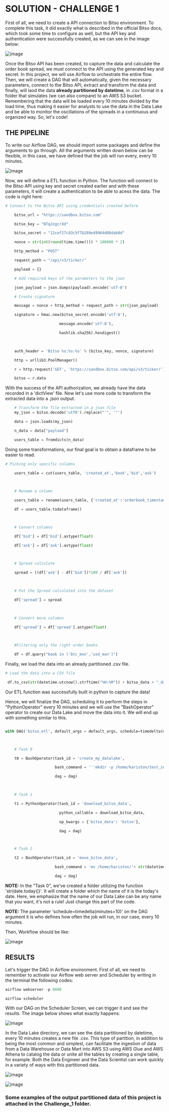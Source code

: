 # SOLUTION - CHALLENGE 1

First of all, we need to create a API connection to Bitso environment. To complete this task, it did exactly what is described in the official Bitso docs, which took some time to configure as well, but the API key and authentication were successfully created, as we can see in the image below:

![image](https://github.com/ksldados/Projetos-de-Machine-Learning-Engineering-by-Kariston/assets/114116067/7a369379-b35d-4266-b197-e4141692a2ec)

Once the Bitso API has been created, to capture the data and calculate the order book spread, we must connect to the API using the generated key and secret. In this project, we will use Airflow to orchestrate the entire flow. Then, we will create a DAG that will automatically, given the necessary parameters, connect to the Bitso API, extract and transform the data and finally, will laod the data **already partitioned by datetime**, in .csv format in a folder that simulates (we can also compare) to an AWS S3 bucket. Remembering that the data will be loaded every 10 minutes divided by the load time, thus making it easier for analysts to use the data in the Data Lake and be able to monitor the oscillations of the spreads in a continuous and organized way. So, let's code!

## THE PIPELINE

To write our Airflow DAG, we should import some packages and define the arguments to go through. All the arguments written down below can be flexible, in this case, we have defined that the job will run every, every 10 minutes.

![image](https://github.com/ksldados/Projetos-de-Machine-Learning-Engineering-by-Kariston/assets/114116067/46bd9871-c818-4a83-b9b7-45f25f3c3ef3)

Now, we will define a ETL function in Python. The function will connect to the Bitso API using key and secret created earlier and with these parameters, it will create a authentication to be able to acess the data. The code is right here:

```python
# Connect to the Bitso API using credentials created before

    bitso_url = "https://sandbox.bitso.com"

    bitso_key = "NTqJzgcrXd"

    bitso_secret = "12cef27c83c5f7b289e49964d08dab8d"

    nonce = str(int(round(time.time())) * 100000 * 2)

    http_method = "POST"

    request_path = "/api/v3/ticker/" 

    payload = {}

    # Add required keys of the parameters to the json

    json_payload = json.dumps(payload).encode('utf-8')

    # Create signature

    message = nonce + http_method + request_path + str(json_payload)

    signature = hmac.new(bitso_secret.encode('utf-8'),

		                message.encode('utf-8'),

		                hashlib.sha256).hexdigest()

    

    auth_header = 'Bitso %s:%s:%s' % (bitso_key, nonce, signature)

    http = urllib3.PoolManager()

    r = http.request('GET', 'https://sandbox.bitso.com/api/v3/ticker/')

    bitso = r.data
```

With the success of the API authorization, we already have the data recorded in a 'dictView' file. Now let's use more code to transform the extracted data into a .json output.


``` python
    # Transform the file extracted in a json file
    my_json = bitso.decode('utf8').replace("'", '"')

    data = json.loads(my_json)

    n_data = data["payload"]

    users_table = fromdicts(n_data)
```

Doing some transformations, our final goal is to obtain a dataframe to be easier to read.

``` python
# Picking only specific columns

    users_table = cut(users_table, 'created_at','book','bid','ask')

    

    # Rename a column

    users_table = rename(users_table, {'created_at':'orderbook_timestamp'})

    df = users_table.todataframe()



    # Convert columns

    df['bid'] = df['bid'].astype(float)

    df['ask'] = df['ask'].astype(float)

    

    # Spread calculate

    spread = ((df['ask'] - df['bid'])*100 / df['ask'])

    

    # Put the Spread calculated into the dataset

    df['spread'] = spread

     

    # Convert more columns

    df['spread'] = df['spread'].astype(float)

    

    #Filtering only the right order books

    df = df.query("book in ('btc_mxn','usd_mxn')")
```


Finally, we load the data into an already partitioned .csv file.

``` python
# Load the data into a CSV file

 df.to_csv(str(datetime.utcnow().strftime("%H:%M")) + bitso_data + "_data.csv", header = True, index=False)
```


Our ETL function was successfully built in python to capture the data!

Hence, we will finalize the DAG, scheduling it to perform the steps in "PythonOperator" every 10 minutes and we will use the "BashOperator" operator to create our Data Lake and move the data into it. We will end up with something similar to this.

``` python

with DAG('bitso_etl', default_args = default_args, schedule=timedelta(minutes=10), description = 'Bitso ETL',catchup=False) as dag:



    # Task 0

    t0 = BashOperator(task_id = 'create_my_datalake',

                      bash_command = '''mkdir -p /home/kariston/test_zone/data/''' + str(date.today()) + '/',

                      dag = dag)

           

    # Task 1

    t1 = PythonOperator(task_id = 'download_bitso_data',

                        python_callable = download_bitso_data,

                        op_kwargs = {'bitso_data': 'bitso'},

                        dag = dag)



    # Task 2

    t2 = BashOperator(task_id = 'move_bitso_data',

                      bash_command = 'mv /home/kariston/'+ str(datetime.utcnow().strftime("%H:%M")) + 'bitso_data.csv /home/kariston/test_zone/data/' + str(date.today()) + '/',

                      dag = dag)


```

**NOTE:** In the "Task 0", we've created a folder utilizing the function 'str(date.today())'. It will create a folder which the name of it is the today's date. Here, we emphasize that the name of our Data Lake can be any name that you want, it's not a rule! Just change this part of the code. 

**NOTE:** The parameter 'schedule=timedelta(minutes=10)' on the DAG argument it is who defines how often the job will run, in our case, every 10 minutes.

Then, Workflow should be like:

![image](https://github.com/ksldados/Projetos-de-Machine-Learning-Engineering-by-Kariston/assets/114116067/d4f7d0f5-5208-4416-814f-109383b68873)

## RESULTS

Let's trigger the DAG in Airflow environment. First of all, we need to remember to activate our Airflow web server and Scheduler by writing in the terminal the following codes:


```python
airflow webserver -p 8080
```

```python
airflow scheduler
```

With our DAG on the Scheduler Screen, we can trigger it and see the results. The image below shows what exactly happens:


![image](https://github.com/ksldados/Projetos-de-Machine-Learning-Engineering-by-Kariston/assets/114116067/08d64ab1-024c-48f0-a095-cd5a1e95ac67)

In the Data Lake directory, we can see the data partitioned by datetime, every 10 minutes creates a new file .csv. This type of partition, in addition to being the most common and simplest, can facilitate the ingestion of data from a Data Warehouse or Data Mart into AWS S3 using AWS Glue and AWS Athena to catalog the data or unite all the tables by creating a single table, for example. Both the Data Engineer and the Data Scientist can work quickly in a variety of ways with this partitioned data.

![image](https://github.com/ksldados/Projetos-de-Machine-Learning-Engineering-by-Kariston/assets/114116067/5949bab0-6d05-4812-abd4-fb8e81f9ece8)


![image](https://github.com/ksldados/Projetos-de-Machine-Learning-Engineering-by-Kariston/assets/114116067/6c286b64-820f-4b1b-995e-bfc4c4cd451b)


### Some examples of the output partitioned data of this project is attached in the Challenge_1 folder.
